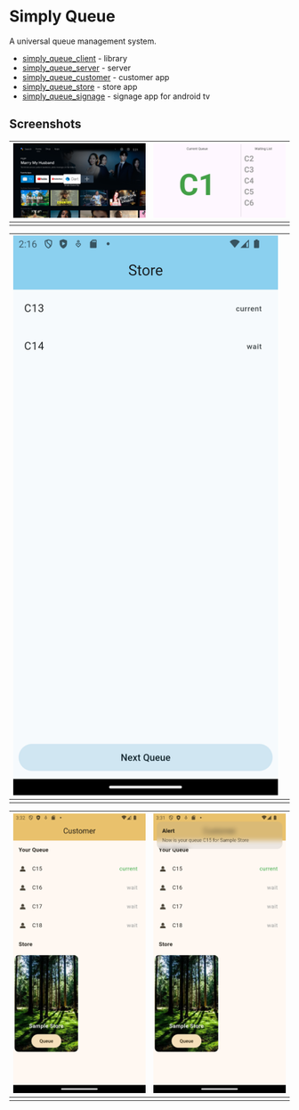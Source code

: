 # Simply Queue

A universal queue management system.

 * [simply_queue_client](/simply_queue_client/) - library
 * [simply_queue_server](/simply_queue_server/) - server
 * [simply_queue_customer](/simply_queue_customer/) - customer app
 * [simply_queue_store](/simply_queue_store/) - store app
 * [simply_queue_signage](/simply_queue_signage/) - signage app for android tv


 ## Screenshots

| ![](/screenshots/signage01.png) |![](/screenshots/signage02.png)  |   
|---|---| 
|  |

| ![](/screenshots/store01.png) |   |   
|---|---| 
|  |

| ![](/screenshots/customer01.png) |![](/screenshots/customer02.png)  |   
|---|---| 
|  |

